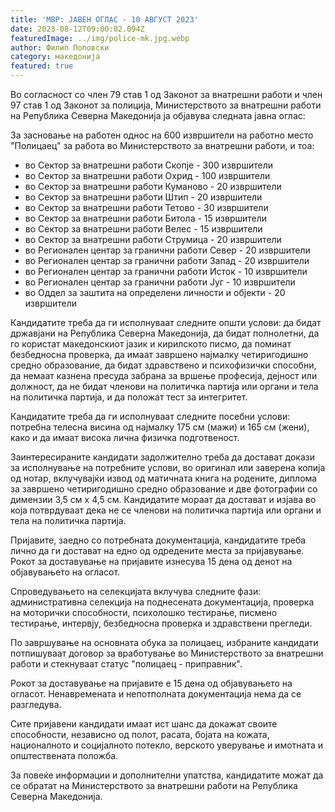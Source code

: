 ```yaml
---
title: 'МВР: ЈАВЕН ОГЛАС - 10 АВГУСТ 2023'
date: 2023-08-12T09:00:02.094Z
featuredImage: ../img/police-mk.jpg.webp
author: Филип Поповски
category: македонија
featured: true
---
```

Во согласност со член 79 став 1 од Законот за внатрешни работи и член 97 став 1 од Законот за полиција, Министерството за внатрешни работи на Република Северна Македонија ја објавува следната јавна оглас:

За засновање на работен однос на 600 извршители на работно место "Полицаец" за работа во Министерството за внатрешни работи, и тоа:
- во Сектор за внатрешни работи Скопје - 300 извршители
- во Сектор за внатрешни работи Охрид - 100 извршители
- во Сектор за внатрешни работи Куманово - 20 извршители
- во Сектор за внатрешни работи Штип - 20 извршители
- во Сектор за внатрешни работи Тетово - 30 извршители
- во Сектор за внатрешни работи Битола - 15 извршители
- во Сектор за внатрешни работи Велес - 15 извршители
- во Сектор за внатрешни работи Струмица - 20 извршители
- во Регионален центар за гранични работи Север - 20 извршители
- во Регионален центар за гранични работи Запад - 20 извршители
- во Регионален центар за гранични работи Исток - 10 извршители
- во Регионален центар за гранични работи Југ - 10 извршители
- во Оддел за заштита на определени личности и објекти - 20 извршители

Кандидатите треба да ги исполнуваат следните општи услови: да бидат државјани на Република Северна Македонија, да бидат полнолетни, да го користат македонскиот јазик и кирилското писмо, да поминат безбедносна проверка, да имаат завршено најмалку четиригодишно средно образование, да бидат здравствено и психофизички способни, да немаат казнена пресуда забрана за вршење професија, дејност или должност, да не бидат членови на политичка партија или органи и тела на политичка партија, и да положат тест за интегритет.

Кандидатите треба да ги исполнуваат следните посебни услови: потребна телесна висина од најмалку 175 см (мажи) и 165 см (жени), како и да имаат висока лична физичка подготвеност.

Заинтересираните кандидати задолжително треба да достават докази за исполнување на потребните услови, во оригинал или заверена копија од нотар, вклучувајќи извод од матичната книга на родените, диплома за завршено четиригодишно средно образование и две фотографии со димензии 3,5 см х 4,5 см. Кандидатите мораат да достават и изјава во која потврдуваат дека не се членови на политичка партија или органи и тела на политичка партија.

Пријавите, заедно со потребната документација, кандидатите треба лично да ги достават на едно од одредените места за пријавување. Рокот за доставување на пријавите изнесува 15 дена од денот на објавувањето на огласот.

Спроведувањето на селекцијата вклучува следните фази: административна селекција на поднесената документација, проверка на моторички способности, психолошко тестирање, писмено тестирање, интервју, безбедносна проверка и здравствени прегледи.

По завршување на основната обука за полицаец, избраните кандидати потпишуваат договор за вработување во Министерството за внатрешни работи и стекнуваат статус "полицаец - приправник".

Рокот за доставување на пријавите е 15 дена од објавувањето на огласот. Ненавремената и непотполната документација нема да се разгледува.

Сите пријавени кандидати имаат ист шанс да докажат своите способности, независно од полот, расата, бојата на кожата, националното и социјалното потекло, верското уверување и имотната и општествената положба.

За повеќе информации и дополнителни упатства, кандидатите можат да се обратат на Министерството за внатрешни работи на Република Северна Македонија.
